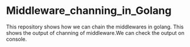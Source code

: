# Middleware_channing_in_Golang

This repository shows how we can chain the middlewares in golang. This shows the output of channing of middleware.We can check the output on console.
